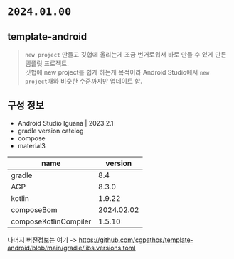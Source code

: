 # `2024.01.00`

## template-android

> `new project` 만들고 깃헙에 올리는게 조금 번거로워서 바로 만들 수 있게 만든 템플릿 프로젝트.  
> 깃헙에 new project를 쉽게 하는게 목적이라 Android Studio에서 `new project`때와 비슷한 수준까지만 업데이트 함.

## 구성 정보

* Android Studio Iguana | 2023.2.1
* gradle version catelog
* compose
* material3

| name                  | version    |
|-----------------------|------------|
| gradle                | 8.4        |
| AGP                   | 8.3.0      |
| kotlin                | 1.9.22     |
| composeBom            | 2024.02.02 |
| composeKotlinCompiler | 1.5.10     |

나머지 버전정보는 여기 -> https://github.com/cgpathos/template-android/blob/main/gradle/libs.versions.toml
